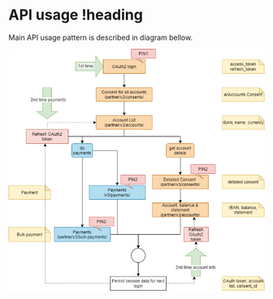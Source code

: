 # API usage !heading
Main API usage pattern is described in diagram bellow.

![api-usage-bulk-payments-diagram.png](images/api-usage-bulk-payments-diagram.png)